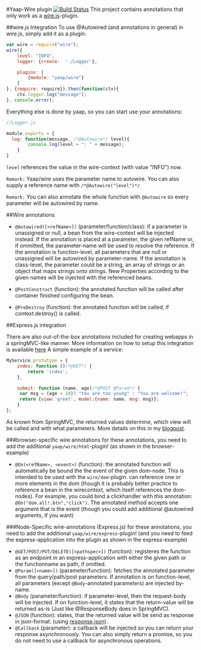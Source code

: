 #Yaap-Wire plugin [![Build Status](https://travis-ci.org/warmuuh/yaap-wire.svg?branch=master)](https://travis-ci.org/warmuuh/yaap)
This project contains annotations that only work as a [wire.js](https://github.com/cujojs/wire)-plugin.


##wire.js Integration
To use @Autowired (and annotations in general) in wire.js, simply add it as a plugin:
```js
var wire = require("wire");
wire({
	level: "INFO",
	logger: {create:  './Logger'},

	plugins: [
		{module: "yaap/wire"}
	]
}, {require: require}).then(function(ctx){
	ctx.logger.log("message");
}, console.error);
```
Everything else is done by yaap, so you can start use your annotations:

```js
//Logger.js

module.exports = {
  log: function(message, /*@Autowire*/ level){
		console.log(level + ": " + message);
	}
}
```
`level` references the value in the wire-context (with value "INFO") now.

`Remark:` Yaap/wire uses the parameter name to autowire. You can also supply a reference name with `/*@Autowire("level")*/`

`Remark:` You can also annotate the whole function with `@Autowire` so every parameter will be autowired by name.



##Wire annotations

* `@Autowired([<refName>])` (parameter/function/class): if a parameter is unassigned or null, a bean from the wire-context will be injected instead.
		If the annotation is placed at a parameter, the given refName or, if ommitted, the parameter-name will be used to resolve the reference.
		If the annotation is function-level, all parameters that are null or unassigned will be autowired by parameter-name.
		If the annotation is class-level, the parameter could be a string, an array of strings or an object that maps strings onto strings. New Properties according to the given names will be injected with the referenced beans.

* `@PostConstruct` (function): the annotated function will be called after container finished configuring the bean.

* `@PreDestroy` (function): the annotated function will be called, if context.destroy() is called.


##Express.js integration

There are also out-of-the-box annotations included for creating webapps in a springMVC-like manner.
More information on how to setup this integration is available [here](docs/express.md)
A simple example of a service:

```js
MyService.prototype = {
    index: function ()/*@GET*/ {
		return 'index';
    },

    submit: function (name, age)/*@POST @Param*/ {
     var msg = (age < 18)? "You are too young" : "You are welcome!";
	 return {view:'greet', model:{name: name, msg: msg}};
    }
};
```
As known from SpringMVC, the returned values determine, which view will be called and with what parameters.
More details on this in my [blogpost](http://cubiccow.blogspot.com/2013/02/autowire-for-javascript.html).


###browser-specific wire annotations
for these annotations, you need to add the additional `yaap/wire/html`-plugin! (as shown in the browser-example)

* `@On(<refName>, <event>)` (function): the annotated function will automatically be bound the the event of the given dom-node.
	This is intended to be used with the `wire/dom`-plugin. <refName> can reference one or more elements in the dom (though
	it is probably better practice to reference a bean in the wirecontext, which itself references the dom-nodes).
	For example, you could bind a clickhandler with this annotation: `@On("dom.all!.btn","click")`.
	The annotated method accepts one argument that is the event (though you could add additional @autowired arguments, if you want)

###Node-Specific wire-annotations (Express.js)
for these annotations, you need to add the additional `yaap/wire/express`-plugin! (and you need to feed the express-application into the plugin as shown in the express-example)

* `@GET/POST/PUT/DELETE([<pathspec>])` (function): registeres the function as an endpoint in an express-application with either the given path
	or the functionname as path, if omitted.
* `@Param([<name>])` (parameter/function): fetches the annotated parameter from the query/path/post parameters.
	If annotation is on function-level, all parameters (except `@Body`-annotated parameters) are injected by-name.
* `@Body` (parameter/function): if parameter-level, then the request-body will be injected. If on function-level,
	it states that the return-value will be returned as-is (Just like @ResponseBody does in SpringMVC).
* `@JSON` (function): states, that the returned value will be send as response in json-format. (using [response.json](http://expressjs.com/api.html#res.json)).
* `@Callback` (parameter): a callback will be injected so you can return your response asynchronously. You can also simply return a promise, so you do not need to use a callback for asynchronous operations.
